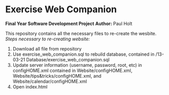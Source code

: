  # Exercise Web Companion

 **Final Year Software Development Project**
 **Author:** Paul Holt


This repository contains all the necessary files to re-create the wesbite.
*Steps necessary to re-creating website:*
 1. Download all file from repository
 2. Use exercise_web_companion.sql to rebuild database, contained in /13-03-21 Database/exercise_web_companion.sql
 3. Update server information (username, password, root, etc) in configHOME.xml contained in Website/configHOME.xml, Website/tips&tricks/configHOME.xml, and Website/calendar/configHOME.xml
 4. Open index.html

